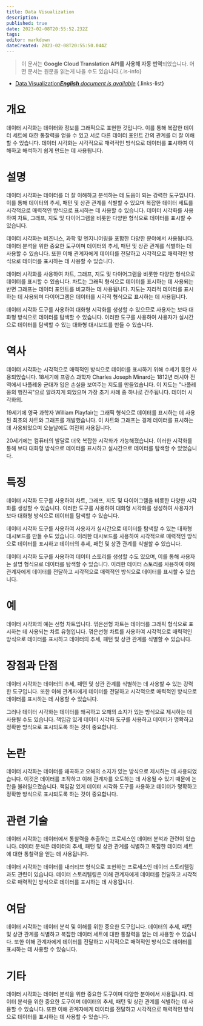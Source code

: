 ```yaml
---
title: Data Visualization
description: 
published: true
date: 2023-02-08T20:55:52.232Z
tags: 
editor: markdown
dateCreated: 2023-02-08T20:55:50.044Z
---
```


> 이 문서는 **Google Cloud Translation API를 사용해 자동 번역**되었습니다.
어떤 문서는 원문을 읽는게 나을 수도 있습니다.{.is-info}



- [Data Visualization***English** document is available*](/en/Knowledge-base/Dictionary/data-visualization)
{.links-list}


# 개요
데이터 시각화는 데이터와 정보를 그래픽으로 표현한 것입니다. 이를 통해 복잡한 데이터 세트에 대한 통찰력을 얻을 수 있고 서로 다른 데이터 포인트 간의 관계를 더 잘 이해할 수 있습니다. 데이터 시각화는 시각적으로 매력적인 방식으로 데이터를 표시하여 이해하고 해석하기 쉽게 만드는 데 사용됩니다.

# 설명
데이터 시각화는 데이터를 더 잘 이해하고 분석하는 데 도움이 되는 강력한 도구입니다. 이를 통해 데이터의 추세, 패턴 및 상관 관계를 식별할 수 있으며 복잡한 데이터 세트를 시각적으로 매력적인 방식으로 표시하는 데 사용할 수 있습니다. 데이터 시각화를 사용하여 차트, 그래프, 지도 및 다이어그램을 비롯한 다양한 형식으로 데이터를 표시할 수 있습니다.

데이터 시각화는 비즈니스, 과학 및 엔지니어링을 포함한 다양한 분야에서 사용됩니다. 데이터 분석을 위한 중요한 도구이며 데이터의 추세, 패턴 및 상관 관계를 식별하는 데 사용할 수 있습니다. 또한 이해 관계자에게 데이터를 전달하고 시각적으로 매력적인 방식으로 데이터를 표시하는 데 사용할 수 있습니다.

데이터 시각화를 사용하여 차트, 그래프, 지도 및 다이어그램을 비롯한 다양한 형식으로 데이터를 표시할 수 있습니다. 차트는 그래픽 형식으로 데이터를 표시하는 데 사용되는 반면 그래프는 데이터 포인트를 비교하는 데 사용됩니다. 지도는 지리적 데이터를 표시하는 데 사용되며 다이어그램은 데이터를 시각적 형식으로 표시하는 데 사용됩니다.

데이터 시각화 도구를 사용하여 대화형 시각화를 생성할 수 있으므로 사용자는 보다 대화형 방식으로 데이터를 탐색할 수 있습니다. 이러한 도구를 사용하여 사용자가 실시간으로 데이터를 탐색할 수 있는 대화형 대시보드를 만들 수 있습니다.

# 역사
데이터 시각화는 시각적으로 매력적인 방식으로 데이터를 표시하기 위해 수세기 동안 사용되었습니다. 18세기에 프랑스 과학자 Charles Joseph Minard는 1812년 러시아 전역에서 나폴레옹 군대가 입은 손실을 보여주는 지도를 만들었습니다. 이 지도는 "나폴레옹의 행진곡"으로 알려지게 되었으며 가장 초기 사례 중 하나로 간주됩니다. 데이터 시각화의.

19세기에 영국 과학자 William Playfair는 그래픽 형식으로 데이터를 표시하는 데 사용된 최초의 차트와 그래프를 개발했습니다. 이 차트와 그래프는 경제 데이터를 표시하는 데 사용되었으며 오늘날에도 여전히 사용됩니다.

20세기에는 컴퓨터의 발달로 더욱 복잡한 시각화가 가능해졌습니다. 이러한 시각화를 통해 보다 대화형 방식으로 데이터를 표시하고 실시간으로 데이터를 탐색할 수 있었습니다.

# 특징
데이터 시각화 도구를 사용하여 차트, 그래프, 지도 및 다이어그램을 비롯한 다양한 시각화를 생성할 수 있습니다. 이러한 도구를 사용하여 대화형 시각화를 생성하여 사용자가 보다 대화형 방식으로 데이터를 탐색할 수 있습니다.

데이터 시각화 도구를 사용하여 사용자가 실시간으로 데이터를 탐색할 수 있는 대화형 대시보드를 만들 수도 있습니다. 이러한 대시보드를 사용하여 시각적으로 매력적인 방식으로 데이터를 표시하고 데이터의 추세, 패턴 및 상관 관계를 식별할 수 있습니다.

데이터 시각화 도구를 사용하여 데이터 스토리를 생성할 수도 있으며, 이를 통해 사용자는 설명 형식으로 데이터를 탐색할 수 있습니다. 이러한 데이터 스토리를 사용하여 이해 관계자에게 데이터를 전달하고 시각적으로 매력적인 방식으로 데이터를 표시할 수 있습니다.

# 예
데이터 시각화의 예는 선형 차트입니다. 꺾은선형 차트는 데이터를 그래픽 형식으로 표시하는 데 사용되는 차트 유형입니다. 꺾은선형 차트를 사용하여 시각적으로 매력적인 방식으로 데이터를 표시하고 데이터의 추세, 패턴 및 상관 관계를 식별할 수 있습니다.

# 장점과 단점
데이터 시각화는 데이터의 추세, 패턴 및 상관 관계를 식별하는 데 사용할 수 있는 강력한 도구입니다. 또한 이해 관계자에게 데이터를 전달하고 시각적으로 매력적인 방식으로 데이터를 표시하는 데 사용할 수 있습니다.

그러나 데이터 시각화는 데이터를 왜곡하고 오해의 소지가 있는 방식으로 제시하는 데 사용될 수도 있습니다. 책임감 있게 데이터 시각화 도구를 사용하고 데이터가 명확하고 정확한 방식으로 표시되도록 하는 것이 중요합니다.

# 논란
데이터 시각화는 데이터를 왜곡하고 오해의 소지가 있는 방식으로 제시하는 데 사용되었습니다. 이것은 데이터를 조작하고 이해 관계자를 오도하는 데 사용될 수 있기 때문에 논란을 불러일으켰습니다. 책임감 있게 데이터 시각화 도구를 사용하고 데이터가 명확하고 정확한 방식으로 표시되도록 하는 것이 중요합니다.

# 관련 기술
데이터 시각화는 데이터에서 통찰력을 추출하는 프로세스인 데이터 분석과 관련이 있습니다. 데이터 분석은 데이터의 추세, 패턴 및 상관 관계를 식별하고 복잡한 데이터 세트에 대한 통찰력을 얻는 데 사용됩니다.

데이터 시각화는 데이터를 내러티브 형식으로 표현하는 프로세스인 데이터 스토리텔링과도 관련이 있습니다. 데이터 스토리텔링은 이해 관계자에게 데이터를 전달하고 시각적으로 매력적인 방식으로 데이터를 표시하는 데 사용됩니다.

# 여담
데이터 시각화는 데이터 분석 및 이해를 위한 중요한 도구입니다. 데이터의 추세, 패턴 및 상관 관계를 식별하고 복잡한 데이터 세트에 대한 통찰력을 얻는 데 사용할 수 있습니다. 또한 이해 관계자에게 데이터를 전달하고 시각적으로 매력적인 방식으로 데이터를 표시하는 데 사용할 수 있습니다.

# 기타
데이터 시각화는 데이터 분석을 위한 중요한 도구이며 다양한 분야에서 사용됩니다. 데이터 분석을 위한 중요한 도구이며 데이터의 추세, 패턴 및 상관 관계를 식별하는 데 사용할 수 있습니다. 또한 이해 관계자에게 데이터를 전달하고 시각적으로 매력적인 방식으로 데이터를 표시하는 데 사용할 수 있습니다.